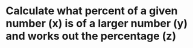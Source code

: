 # Calculate what percent of a given number (x) is of a larger number (y) and works out the percentage (z)